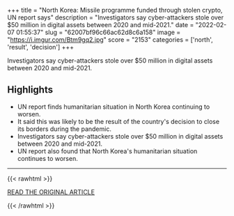+++
title = "North Korea: Missile programme funded through stolen crypto, UN report says"
description = "Investigators say cyber-attackers stole over $50 million in digital assets between 2020 and mid-2021."
date = "2022-02-07 01:55:37"
slug = "62007bf96c66ac62d8c6a158"
image = "https://i.imgur.com/Btm9gq2.jpg"
score = "2153"
categories = ['north', 'result', 'decision']
+++

Investigators say cyber-attackers stole over $50 million in digital assets between 2020 and mid-2021.

## Highlights

- UN report finds humanitarian situation in North Korea continuing to worsen.
- It said this was likely to be the result of the country's decision to close its borders during the pandemic.
- Investigators say cyber-attackers stole over $50 million in digital assets between 2020 and mid-2021.
- UN report also found that North Korea's humanitarian situation continues to worsen.

---

{{< rawhtml >}}
  <p class="article-category">
    <a target="_blank" href="https://www.bbc.com/news/world-asia-60281129">READ THE ORIGINAL ARTICLE</a>
  </p>
{{< /rawhtml >}}
